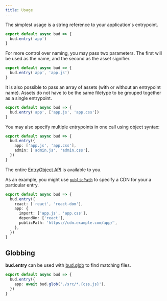 ```yaml
---
title: Usage
---
```


The simplest usage is a string reference to your application's entrypoint.

```ts title=bud.config.ts
export default async bud => {
  bud.entry('app')
}
```

For more control over naming, you may pass two parameters. The first will be used as the name, and the second as the asset signifier.

```ts title=bud.config.ts
export default async bud => {
  bud.entry('app', 'app.js')
}
```

It is also possible to pass an array of assets (with or without an entrypoint name). Assets do not have to be the same filetype to be grouped together as a single entrypoint.

```ts title=bud.config.ts
export default async bud => {
  bud.entry('app', ['app.js', 'app.css'])
}
```

You may also specify multiple entrypoints in one call using object syntax:

```ts title=bud.config.ts
export default async bud => {
  bud.entry({
    app: ['app.js', 'app.css'],
    admin: ['admin.js', 'admin.css'],
  })
}
```

The entire [EntryObject API](https://webpack.js.org/concepts/entry-points/#object-syntax) is available to you.

As an example, you might use [`publicPath`](https://webpack.js.org/configuration/output/#outputpublicpath) to specify a CDN for your a particular entry.

```ts title=bud.config.ts
export default async bud => {
  bud.entry({
    react: ['react', 'react-dom'],
    app: {
      import: ['app.js', 'app.css'],
      dependOn: ['react'],
      publicPath: 'https://cdn.example.com/app/',
    },
  })
}
```

## Globbing

**bud.entry** can be used with [bud.glob](/reference/bud.glob) to find matching files.

```ts title=bud.config.ts
export default async bud => {
  bud.entry({
    app: await bud.glob('./src/*.{css,js}'),
  })
}
```
